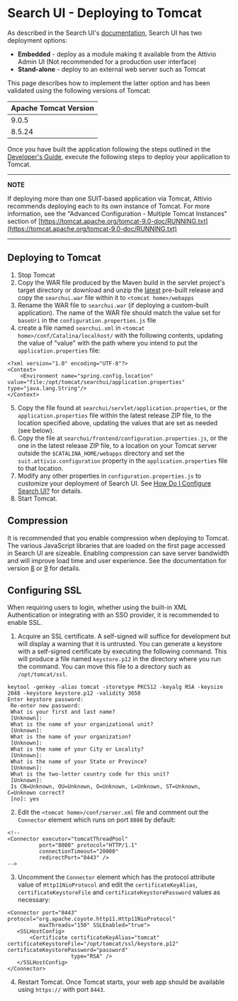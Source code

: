 # Search UI - Deploying to Tomcat
As described in the Search UI's [documentation](README.md), Search UI has two deployment options:
* **Embedded** - deploy as a module making it available from the Attivio Admin UI (Not recommended for a production user interface)
* **Stand-alone**  - deploy to an external web server such as Tomcat

This page describes how to implement the latter option and has been validated using the following versions of Tomcat:

| Apache Tomcat Version |
| ---|
| 9.0.5 |
| 8.5.24 |

Once you have built the application following the steps outlined in the [Developer's Guide](DevelopersGuide.md), execute the following steps to deploy your application to Tomcat.

---
**NOTE**

If deploying more than one SUIT-based application via Tomcat, Attivio recommends deploying each to its own instance of Tomcat. For more information, see the "Advanced Configuration - Multiple Tomcat Instances" section of [https://tomcat.apache.org/tomcat-9.0-doc/RUNNING.txt](https://tomcat.apache.org/tomcat-9.0-doc/RUNNING.txt)

---

## Deploying to Tomcat
1. Stop Tomcat
2. Copy the WAR file produced by the Maven build in the servlet project's target directory or download and unzip the [latest](https://github.com/attivio/searchui/releases/latest) pre-built release and copy the `searchui.war` file within it to `<tomcat home>/webapps`
3. Rename the WAR file to `searchui.war` (if deploying a custom-built application). The name of the WAR file should match the value set for `baseUri` in the `configuration.properties.js` file
4. create a file named `searchui.xml` in `<tomcat home>/conf/Catalina/localhost/` with the following contents, updating the value of "value" with the path where you intend to put the `application.properties` file:
```
<?xml version="1.0" encoding="UTF-8"?>
<Context>
    <Environment name="spring.config.location" value="file:/opt/tomcat/searchui/application.properties" type="java.lang.String"/>
</Context>
```
5. Copy the file found at `searchui/servlet/application.properties`, or the `application.properties` file within the latest release ZIP file, to the location specified above, updating the values that are set as needed (see below).
6. Copy the file at `searchui/frontend/configuration.properties.js`, or the one in the latest release ZIP file, to a location on your Tomcat server outside the `$CATALINA_HOME/webapps` directory and set the `suit.attivio.configuration` property in the `application.properties` file to that location. 
7. Modify any other properties in `configuration.properties.js` to customize your deployment of Search UI. See [How Do I Configure Search UI?](searchui#how-do-i-configure-search-ui) for details.
8. Start Tomcat.

## Compression
It is recommended that you enable compression when deploying to Tomcat. The various JavaScript libraries that are loaded on the first page accessed in Search UI are sizeable. Enabling compression can save server bandwidth and will improve load time and user experience. See the documentation for version [8](https://tomcat.apache.org/tomcat-8.5-doc/config/http.html) or [9](https://tomcat.apache.org/tomcat-9.0-doc/config/http.html) for details.

## Configuring SSL
When requiring users to login, whether using the built-in XML Authentication or integrating with an SSO provider, it is recommended to enable SSL.
1. Acquire an SSL certificate. A self-signed will suffice for development but will display a warning that it is untrusted. You can generate a keystore with a self-signed certificate by executing the following command. This will produce a file named `keystore.p12` in the directory where you run the command. You can move this file to a directory such as `/opt/tomcat/ssl`.
```
keytool -genkey -alias tomcat -storetype PKCS12 -keyalg RSA -keysize 2048 -keystore keystore.p12 -validity 3650
Enter keystore password:
 Re-enter new password:
 What is your first and last name?
 [Unknown]:
 What is the name of your organizational unit?
 [Unknown]:
 What is the name of your organization?
 [Unknown]:
 What is the name of your City or Locality?
 [Unknown]:
 What is the name of your State or Province?
 [Unknown]:
 What is the two-letter country code for this unit?
 [Unknown]:
 Is CN=Unknown, OU=Unknown, O=Unknown, L=Unknown, ST=Unknown, C=Unknown correct?
 [no]: yes
 ```
 2. Edit the `<tomcat home>/conf/server.xml` file and comment out the `Connector` element which runs on port `8080` by default:
 ```
 <!--
<Connector executor="tomcatThreadPool"
           port="8080" protocol="HTTP/1.1"
           connectionTimeout="20000"
           redirectPort="8443" />
-->
```
3. Uncomment the `Connector` element which has the protocol attribute value of `Http11NioProtocol` and edit the `certificateKeyAlias`, `certificateKeystoreFile` and `certificateKeystorePassword` values as necessary:
```
<Connector port="8443" protocol="org.apache.coyote.http11.Http11NioProtocol"
          maxThreads="150" SSLEnabled="true">
   <SSLHostConfig>
       <Certificate certificateKeyAlias="tomcat" certificateKeystoreFile="/opt/tomcat/ssl/keystore.p12" certificateKeystorePassword="password"
                    type="RSA" />
   </SSLHostConfig>
</Connector>
```
4. Restart Tomcat. Once Tomcat starts, your web app should be available using `https://` with port `8443`.
